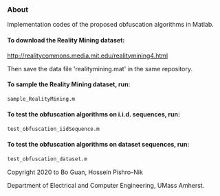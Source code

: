 ### About

Implementation codes of the proposed obfuscation algorithms in Matlab.

#### To download the Reality Mining dataset:

http://realitycommons.media.mit.edu/realitymining4.html

Then save the data file 'realitymining.mat' in the same repository.

#### To sample the Reality Mining dataset, run:

```bash
sample_RealityMining.m
```

#### To test the obfuscation algorithms on i.i.d. sequences, run:

```bash
test_obfuscation_iidSequence.m
```

#### To test the obfuscation algorithms on dataset sequences, run:

```bash
test_obfuscation_dataset.m
```

Copyright 2020 to Bo Guan, Hossein Pishro-Nik

Department of Electrical and Computer Engineering, UMass Amherst.

